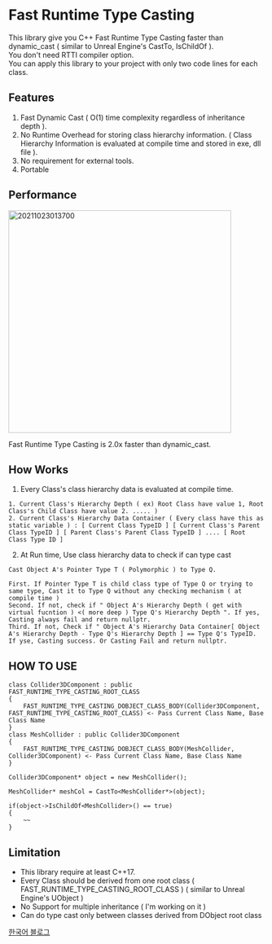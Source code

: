 # Fast Runtime Type Casting

This library give you C++ Fast Runtime Type Casting faster than dynamic_cast ( similar to Unreal Engine's CastTo, IsChildOf ).         
You don't need RTTI compiler option.         
You can apply this library to your project with only two code lines for each class.        

## Features

1. Fast Dynamic Cast ( O(1) time complexity regardless of inheritance depth ).
2. No Runtime Overhead for storing class hierarchy information. ( Class Hierarchy Information is evaluated at compile time and stored in exe, dll file ). 
3. No requirement for external tools.
4. Portable

## Performance

<img width="437" alt="20211023013700" src="https://user-images.githubusercontent.com/33873804/138491569-e507bfb8-be3b-4d3e-989e-54abe565a927.png">

Fast Runtime Type Casting is 2.0x faster than dynamic_cast.

## How Works

1. Every Class's class hierarchy data is evaluated at compile time.
```
1. Current Class's Hierarchy Depth ( ex) Root Class have value 1, Root Class's Child Class have value 2. ..... )
2. Current Class's Hierarchy Data Container ( Every class have this as static variable ) : [ Current Class TypeID ] [ Current Class's Parent Class TypeID ] [ Parent Class's Parent Class TypeID ] .... [ Root Class Type ID ]
```


2. At Run time, Use class hierarchy data to check if can type cast
```
Cast Object A's Pointer Type T ( Polymorphic ) to Type Q.

First. If Pointer Type T is child class type of Type Q or trying to same type, Cast it to Type Q without any checking mechanism ( at compile time )
Second. If not, check if " Object A's Hierarchy Depth ( get with virtual fucntion ) <( more deep ) Type Q's Hierarchy Depth ". If yes, Casting always fail and return nullptr.
Third. If not, Check if " Object A's Hierarchy Data Container[ Object A's Hierarchy Depth - Type Q's Hierarchy Depth ] == Type Q's TypeID. If yse, Casting success. Or Casting Fail and return nullptr.

```

## HOW TO USE
```
class Collider3DComponent : public FAST_RUNTIME_TYPE_CASTING_ROOT_CLASS
{
	FAST_RUNTIME_TYPE_CASTING_DOBJECT_CLASS_BODY(Collider3DComponent, FAST_RUNTIME_TYPE_CASTING_ROOT_CLASS) <- Pass Current Class Name, Base Class Name
}
class MeshCollider : public Collider3DComponent
{
	FAST_RUNTIME_TYPE_CASTING_DOBJECT_CLASS_BODY(MeshCollider, Collider3DComponent) <- Pass Current Class Name, Base Class Name
}

Collider3DComponent* object = new MeshCollider();

MeshCollider* meshCol = CastTo<MeshCollider*>(object);

if(object->IsChildOf<MeshCollider>() == true)
{
	~~
}
```

## Limitation

- This library require at least C++17.
- Every Class should be derived from one root class ( FAST_RUNTIME_TYPE_CASTING_ROOT_CLASS ) ( similar to Unreal Engine's UObject )     
- No Support for multiple inheritance ( I'm working on it )
- Can do type cast only between classes derived from DObject root class   


[한국어 블로그](https://sungjjinkang.github.io/computerscience/2021/10/20/Reflection.html)
